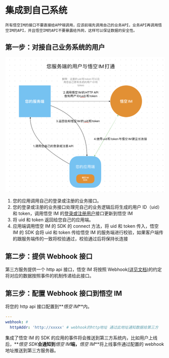 # 集成到自己系统

`所有悟空IM的接口不要直接给APP端调用，应该前端先调用自己的业务API，业务API再调用悟空IM的API，并且悟空IM的API不要暴露给外网，这样可以保证数据的安全性。`

## 第一步：对接自己业务系统的用户

![集成用户流程](./userflow.png)

1. 您的应用调用自己的登录或注册的业务接口。
2. 您的登录或注册的业务接口处理完自己的业务逻辑后将生成的用户 ID（uid）和 token，调用悟空 IM 的[登录或注册用户](/api/user#注册用户)接口更新到悟空 IM
3. 将 uid 和 token 返回给您自己的应用端。
4. 应用端调用悟空 IM 的 SDK 的 connect 方法，将 uid 和 token 传入，悟空 IM 的 SDK 会将 uid 和 token 传给悟空 IM 的服务端进行校验，如果客户端传的跟服务端传的一致将校验通过，校验通过后将保持长连接

## 第二步：提供 Webhook 接口

第三方服务提供一个 http api 接口，悟空 IM 将按照 Webhook[(详见文档)](/api/webhook)的约定将对应的数据按照事件的机制传递给此接口。

## 第三步：配置 Webhook 接口到悟空 IM

将您的 http api 接口配置到**_悟空 IM_**内。

```yaml
---
webhook: #
  httpAddr: 'http://xxxxx' # webhook的http地址 通过此地址通知数据给第三方
```

集成了悟空 IM 的 SDK 的应用的事件将会推送到第三方系统内，比如用户上线后，**_悟空 SDK_**会通知到**_悟空 IM_**端，**_悟空 IM_**将上线事件通过配置的 webhook 地址推送到第三方服务器。
